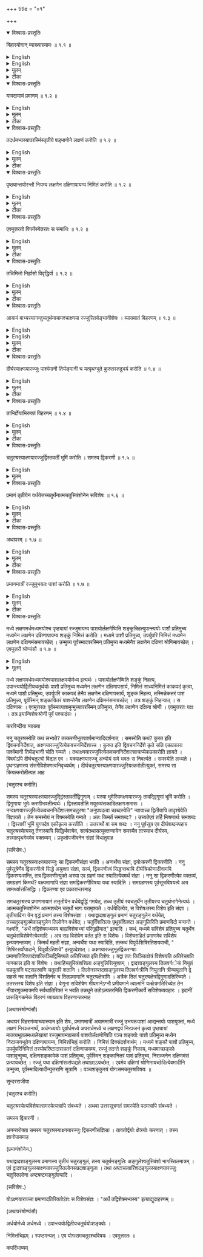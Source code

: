 +++
title = "०१"

+++


<details open><summary>विश्वास-प्रस्तुतिः</summary>

विहारयोगान् व्याख्यास्यामः ॥ १.१ ॥
</details>

<details><summary>English</summary>

We shall explain the methods of constructing (different) figures (on the ground for building sacrificial altars).
</details>

<details><summary>English</summary>

Apastamba summarized the knowledge of geometry and related problems in the first three chapters. The first chapter deals with various methods of construction of square, the theorem of square on the diagonal of a square and rectangle, and the calculation of the value of √2. 
</details>

<details><summary>मूलम्</summary>

विहारयोगान् व्याख्यास्यामः ॥ १.१ ॥
</details>

<details><summary>टीका</summary>

विह्रियन्तेऽस्मिन्नग्नय इति विहाराः प्राग्वंशादयो गार्हपत्यादयश्च ।

युज्यतेऽनेनेति योगः रज्जुविशेषः ।
विहाराणां योगो विहारयोगः ।
विहरणमेव वा विहारः ।

तेषां योगो विहारयोगः ।
तस्य कृत्स्नं प्रतिपादनमित्यर्थः ।
योगानिति बहुवचनं बहुभिः प्रकारैर्दर्शयितुम् ।
दर्शनं च प्राधान्य प्रतिपच्यर्थम् ।
यथा रथादयो नियताङ्गप्रमाणा एकसिमिन्नङ्गेऽपि मात्रया विहीयमाने सम्यकू न गच्छन्ति एवमग्न्यायत नादीन्यपि मात्रया विहीयमानानि साधनभावं न गच्छन्ति तस्माद्यत्नेन सम्पादनीयानि. सर्वत्र विज्ञायत इति श्रुतीनामुपन्यासात्सर्वथा आयामादय इक्तैरेव मर्गैःसम्यक्सम्पादनीयाः ।
आयतनानां भ्रेषे च प्रायश्वित्तेन भवितव्यम् ।

अमुमेवार्थं प्रदर्शयितुं शुल्बान्तरे "अथातः" शब्दौ प्रयुक्तौ"अथातो विहारयोगान्" इति ।

आदितस्तावद्दिशां ग्रहणं वक्तव्यमनेनायार्येण नोक्तम् ।
तच्छुल्बान्तरतो ग्राह्यम् ।
""कृत्तिकाः खल्विमाः प्राचीं दिशं न परिचहति ।
तासां दर्शनेन मापयेदित्येकम् ।
श्रोणादर्श नेन मापयेदित्येकम् ।
चित्नास्वात्योरन्तरालेनेत्यपरम् ।
"इति भगपता बोधायनेन प्राग्वंशमानमधिकृत्योक्तम् ।
कृत्तिकादयो यत्र निलीयन्ते सा प्राची दिगिति चित्रास्वात्योर्मध्ये उदकमपस्थाप्य प्रदिबिम्बं दृष्ट्व ग्राह्यम् ।
अथ वा यत्र देवयजनं, मृज्जलेन तं देशं समीकृत्य मध्ये शङ्कुं निहत्य शङ्कुप्रमाणया रव्ज्जा मण्डलं परिलिख्य शङ्कुच्छा याग्रं पूर्वाह्ने यत्र मण्डललेखां स्पृशति तत्र शङ्कुं निहत्य निर्गमवेलायां चापरह्णे ।
तौ पूर्वापरौ ।
सूक्ष्ममिच्छन् श्वोभूतेपूर्वाह्ते शङ्कुच्छायाग्ररेखायामेव लक्षणं कृत्वा शङ्कुलक्षणयोरन्तरालं प्रतीच्यां दिशि यःशङ्कुः तं प्रत्सपसारयेतुपक्रमदेशं प्रति ।



आपस्तम्बशुल्बसूत्रव्याख्या करविन्दीया


ओमित्येकाक्षाराख्येयं वन्दे वाङ्नसातिगम् ।
पश्यन्ति कवयो यद्धि तद्विष्णोः परमं पदम् ।
लक्ष्मीसहायमतसीकुसुमच्छवि शाश्वतम् ।
ज्योतिर्में हृदये भूयातासदा राजीवलोचनम् ॥

आपस्तम्बाय मुनये नमो वेदार्थभूमयो ।
यत्सूत्रसक्तास्तिष्ठन्ते यज्ञश्रुतिकुमारिकाः ।
तत्सूत्रशुल्बव्याख्येयमक्षरार्थावबोधिनी ।
करविन्दाधिपेनाद्य क्रियते भाष्यकृन्मते ॥


यज्ञव्याख्याप्रतिज्ञां कुर्वता भगवताऽपस्तम्बेन व्याख्येयतया हविर्यज्ञाः सोमयज्ञाः पाकयज्ञाश्च प्रतिज्ञाता व्याख्याताश्च ।
तत्र तावदैष्टिकसौमिकपाशुबन्धिकदार्वीहौमिकाः समविषम धनिर्मण्डलचतुरश्रत्रयश्रनानाश्रयो गार्हपत्यायतनप्रभृतिचित्येष्टकापर्यन्ता नियतपरिमणदेशविशेषास्तत्रतत्रोक्ताः, तेऽपि मातव्या इति तद्विमानं प्रति साधनभूतरव्ज्जादीनां साधनभूतस्यैतावती रज्जुरेतावतः क्षेत्रस्य करणीति स्वरूपमात्रेण ज्ञातुमशक्यत्वात्तत्प्रतिपादनमपश्यं कर्तव्यमिति यज्ञव्याख्यानानन्तरं विहारयोगव्याख्या क्रियते

विहारो विहरणम् ।
योगस्तत्साधनम् ।
विहाराणां योगाः

विहारयोगास्तान्व्याख्यास्यामः प्रतिपादयिष्यामः ।
विपूर्वो हरतिः

क्रीडाप्रज्वलनबन्धनसंचरणविमानाद्यनेकार्थकः ।
तत्क्रियाविशेषसम्बन्धादेव देशादिषु तत्रतत्रार्थे विहारव्यपदेशः ।
अत्र तुविमानवाची ।
युजिश्च द्विविधःसमाधिवाची

संबन्धवाची च ।
अत्र तु समाधिवाची ।
वेद्यादेःसम्यगवस्थानं समाधिः, "स समाविः" इत्यत्र वक्ष्यते ।
युज्यन्ते एभिरिति योगाः, विहरणोपायभूता रव्ज्जादयः ।

"पृष्ठ्यान्तयोः" इत्यादिना विमातव्यस्य वेद्यादिक्षेत्रस्य श्रोण्यंसानां विविधसंपादनावच्छेदो विहरणम् ।
तत्साधनभूता रव्ज्जादयो विहारयोगाः, तान्वचाख्यास्यामः ।
व्यारूयानं नाम सति सन्देहे बलवता हेतुनोपपाद्य विवरणं, यथा

"सम चतुरश्रा अनुपपदत्वाच्छब्दस्य मानार्थेषु यथाकामिशब्दार्थस्य विशयित्वात्, इत्येवमादिकम् ।
ननु कुतो विहारस्य भाववा चित्वं, कुतो वा तस्य विमानपर्यायत्वं, कुतो विहरणस्य वेद्यादिसंबन्धः, कुतो वा तत्र रव्ज्जादीनां करणत्वं, कुतो वा

युजेःसमाधिवचनता, कथं वा रव्ज्जादिषु योगवायवहारः? उच्यते"उक्तं विहरणं "व्याख्यातं विहरणम्" इति भावप्रत्ययनिर्देशात्भाववचनो विहारशब्दः

"तदेकरव्ज्जा विहरणं" "रव्ज्जा वा विमाय" इति रव्ज्जकार्ये विमानविहरणयोरत्र

दर्शनादुभयोः पर्याय त्वाम् ।
"एतावन्ति ज्ञेयानि वेदिविहरणानि भवन्ति" इत्यनेन विहरणस्य वेद्यादिसम्बन्धः ।
"आगन्तुचतुर्थमायामश्वाक्ष्णयारज्जुः प्रमाणमात्री रज्जुं" इति तत्र तत्र करणीषु रज्जु व्यपदेशित्ववशात्पार्श्वमानी तिर्यङ्भानीदि करण्यष्टादशकरणीति तत्रतत्र रुत्रीलिङ्गनिर्देशात्रज्ज्वेति तृतीयाश्रुतेश्च

रज्जूनां विहरणे साधनत्वं अत एव हेतोरेतत्कर्म शुल्बमित्याचक्षते ।
आचार्या एतं ग्रन्थराशिं "स समाधिः" "अथापरो योगः" इति वक्ष्यन्ति ।
तेन ज्ञायते युजेःसमाधिवचनता ।
युजेरर्थस्य समाधेर्विहरणसाध्यत्वात् ।
विहरणसाधनान्यपि योगसाधनानि भवन्तीति रव्ज्जादयो योगा इत्युच्यन्ते ।
वि हारयोगपरतां ज्ञापयितुं विहरणसाधनेषु योगव्यवहारः ।
योगग्रहणं किमर्थं ? साधनत्वप्रतीत्यर्थमित्युक्तम् ।

एवं तर्हि न वक्तव्यं दर्शपूर्णमासौ व्याख्यास्याम इत्यादिषु प्रतिज्ञानन्तरं साधनान्येव व्याख्येयतयावगम्यन्ते ।
एवं तर्हि योगग्रहणं मानसाधनेषु प्राधान्यख्यापनार्थम् ।
किं तत्प्राधान्यम् ? यद्यपि पदवेण्वादीनि मानसाधनानि सन्ति, तधापि तैर्विमाने बहु प्रयत्नसाध्या सम्यग्वेद्यादिक्षेत्रसमाधिसिद्धिः, पज्जुसीरादिभिर्विमाने तस्याः सिद्धिरीषत्करीत्येतदत्र प्राधान्यम् ।
ननु रव्ज्जादीनां विहरणसाधनत्वं लोकतोऽपि सेत्स्यति, किमर्थमिदमुच्यते विहारयोगान्व्याख्यास्याम इति? उच्यतेसत्यं सेत्स्यति ।
तथापि

कालवद्देशस्याप्यङ्गत्वादुक्तप्रमाणस्य देशस्य तिलमात्रप्र माणादपि न्यूनाधिकभावे

सत्यङ्गवैगुण्यं स्यादिति मन्यमान आचार्यो रव्ज्जादीनामसन्दिग्धमीषत्करमुपायभावं स्वयमेव प्रतिपादयितुमिदं ब्रूते ।
अतो न्यूनाधिकभावे परिहरणीये सति प्रमादादसामथर्याद्वा यदि भ्रेष उपजायते तत्रावश्यं प्रायाश्वित्तं कर्तव्यमित्येतदर्थमिदमुच्यते "विहारयोगान्व्याख्यास्यामः" इति ।

अथवा विह्रियन्त इति विहाराः ।
योगाश्च तत्संपादनोपायभूतास्त एव रज्ज्वादयः ।
अत्र केचिन्नियतदिक्संयोगादीनां वेद्यादीनामज्ञातदिग्विशेषैः पुरुषैर्विहरणं कर्तुमशक्यमिति दिग्विशेषज्ञापनार्थमादावेव दिशं लक्षणीकुर्वन्ति ।

यथाऽह भगवान् कात्यायनः "समे शङ्कुं निखाय शङ्कुसंमितया रव्ज्जा मण्डलं परिलिख्य यत्र लेखयोःशङ्कग्रवच्छाया निपतति सा प्राची ।
तत्र शङ्कुं निखाय तदनन्तरं रव्ज्जाभ्यस्य पाशौ कृत्वा शक्ङ्वोः पाशौ प्रतिमुच्य लक्षणेन दक्षिणापायम्य मध्यमशङ्कुरेवमुत्तरतःसोदीची"इति ।

अस्यार्थःथ यत्र शुचौ देशे देवयजनं कीरष्यन् भवति तं देशं जलेन समीकृत्य मध्ये शङ्कुं निहत्य शङ्कुसंमितामेकतः पाशां रज्जुं कृत्वा शक्ङौ प्रतिमुच्य तया मण्डलं परिलिरूय मण्डलरेखायां पूर्वाह्ने यत्र शक्ङ्वग्रच्छाया निपतति तत्र बिन्दुं कुर्यात्तौ पूर्वपरौ बिन्दू सा च प्रची दिक् ।

बिन्द्वोर्द्वयोःशङ्कुं निखाय तदन्तरद्विगुणां रज्जुमुभयतःपाशां कृत्वा मध्ये लक्षणं कृत्वा शक्ङ्वोः पाशौ प्रतिमुच्य लक्षणेन दक्षिणापायम्य लक्षणे शङ्कुं कुर्यादेवमुत्तरतोऽपि लक्षणेनापायम्य शङ्कुं कुर्यात् ।
तौ शङ्कू दक्षिणोत्तरौ सा उदीची दिगिति ।
तथा ज्योतिर्ज्ञाने ।



इष्टमण्डलमध्यस्थशङ्कुच्छायाग्रव्टत्तयोः ।

योगाभ्यां कृतमत्स्येन ज्ञेये याम्योत्तरे दिशौ" इति ।
एवमन्यैरपि बहुप्रकारं दिशां ग्रहणं तत्र तत्रोक्तमिति

प्रसिद्धत्वादेवाचार्येणेह नोक्तम् ।
प्रमीयतेऽनेनेति व्युत्पच्या पार्श्वमान्यादीनां प्रमाणत्वे सिद्धे प्रमाणामिति परिभाष्यते ॥


आपस्तम्बशुल्बसूत्रव्याख्या

सुन्दरराजीया



आपस्तम्बेन योऽयं व्यरचि भगवता शुल्बसंज्ञो गभीरः प्रश्नोऽर्थं तस्य भाष्यप्रभृतिषु कथितं वीक्ष्य कृत्स्नम् ।

संक्षिप्योब्दोधनार्थं कुशिककुलनिधेर्माधवार्यस्य यष्टुः पुत्रः शुल्बप्रदीपं विवरणमधुना सुन्दरो निर्मिमीते ॥


विहारो विहरणं, चतुरश्रादिरूपेण भ्मेः करणम् ।
तस्य योगाः उपायाः ।



कपर्दिभाष्यम्
</details>


<details open><summary>विश्वास-प्रस्तुतिः</summary>

यावदायामं प्रमाणम् ॥ १.२  ॥
</details>

<details><summary>English</summary>

A cord of length equal to a given measure  
</details>



<details><summary>मूलम्</summary>

यावदायामं प्रमाणम् ॥ १.२  ॥
</details>

<details><summary>टीका</summary>

यावदायाममित्यव्ययीभावः ।
यावदवधारण इति ।
किमत्रावधार्यते? आयामः ।

आयाम एव प्रमाणमिति न, तिर्यङ्भान्यक्ष्णया रज्जू ।
ताभ्यामपि पिहरणस्य शक्यत्वात् ।

प्रमाणसंज्ञायाः प्रयोजनं "प्रमाणं तृतीयेन वर्धयेदित्यायाम संप्रज्ञानार्थम् ।



करविन्दीया व्याख्य

यावमाणम.

यावच्छब्दः परिमाणवाची, आयामशब्दो विस्तारप्रतियोगिवचनः ।

"यावदवधारणे इति समासः ।
यावानायामस्तावत्प्रमाणं भवति, किमत्रावधार्यते?

आयामपरिमाणमेव प्रमाणमिति ।
तदत्राऽयामस्य द्विगुणत्वात्तदाश्रयभूतरज्ज्वादिप्रमाणमिति ।
अस्य प्रमाणं तिर्यगादिषु प्रयोजनम्,

कपर्दिभाष्यम्
</details>


<details open><summary>विश्वास-प्रस्तुतिः</summary>

तदर्धमभ्यस्यापरस्मिंस्तृतीये षड्भागोने लक्षणं करोति ॥ १.२  ॥
</details>

<details><summary>English</summary>

is increased by its half so that the whole length is divided into three parts of half the measure each. In the third part on the western side, a mark is given at a point shorter by one-sixth (of the third part). 
</details>

<details><summary>मूलम्</summary>

तदर्धमभ्यस्यापरस्मिंस्तृतीये षड्भागोने लक्षणं करोति ॥ १.२  ॥
</details>

<details><summary>टीका</summary>

तदिति प्रमाणं रामृश्यते ।
तदर्धं अभ्यस्य प्रक्षिप्य प्रमाणस्योपरि

अपरस्मिंस्तृतीये षड्भागोने लक्षणं करोति ।
अभ्याससहितं प्रमाणं उभयतः पाशौ कृत्वापरस्मिन् भागे तृतीये लक्षणं तिरञ्जनं करोति ।
आयामस्य षड्भागोने लक्षणं कुर्यात् ॥
</details>

<details open><summary>विश्वास-प्रस्तुतिः</summary>

पृष्ठ्यान्तयोरन्तौ नियम्य लक्षणेन दक्षिणापायम्य निमितं करोति ॥ १.२  ॥
</details>

<details><summary>English</summary>

With the two ties fastened to the two ends of the east-west line (pṛṣṭhyā) the cord is stretched towards the south by the mark and a pole is fixed on it. 
</details>


<details><summary>मूलम्</summary>

पृष्ठ्यान्तयोरन्तौ नियम्य लक्षणेन दक्षिणापायम्य निमितं करोति ॥ १.२  ॥
</details>

<details><summary>टीका</summary>

पृष्ठे भवा पृष्ठ्या ।
तस्या अन्तयोःशङ्कू निहत्य तयोः पाशौ प्रतिमुच्य लक्षणेन दक्षिणापायम्य निमित्तं करोति, लक्षणेन प्रसार्य यथा षड्भागोना तिर्यङ्भानी शिष्टाक्ष्णया रज्जुः एवमपसारयति ।
निमित्तं निहन्यात् ॥


करविन्दीया व्याख्या

तदर्ध करोति.

इदानीं तावदैष्टिकसौमिकपाशुबन्धिकानां प्रायेण दीर्घचतुरश्रत्वात्तदनुरूपंविहरणमुच्यते

प्रमाणमित्येव तच्छब्देनायामभूतं प्रमाणं परामृश्यते ।
तस्यार्धं तदर्धं, अभ्यसनमुपरिक्षेपः, अपरस्मिन पश्चाद्धावि न्यागन्तौ, तृतीये प्रमाणार्धाभ्यां सह तृतीये, षड्भागोनेषष्ठो भागःषड्भागः तेन भागेन हीने तस्मिन्नेव तृतीये, लक्षणं लक्ष्यते येन तल्लक्षणं विमातव्यक्षेत्रस्य कोटिपरिज्ञानोपायभूतं चिह्नं करोति

कुर्यात्, पृष्ठ्यान्तयोःविमातव्यक्षेत्रस्य मध्यं पृष्ठं, कुत एतदवगम्यते?

तदवयवेषु श्रोण्यंसपार्श्वव्यपदेशाद्यथा श्रोण्यंसदेशपार्श्वानां मध्यं पृष्ठं एपमिदमपीति! तत्र भवा रेखा पृष्ठ्या ।
तदन्तयोःशङ्कुं निखाय रज्ज्वन्तौ पाशौ कृत्वा तयोर्नियम्य प्रतिमुच्य लक्षणेन चिह्नेन दक्षिणापायम्यदक्षिणतोऽपकृष्य रज्जुं तत्र निमित्तं क्षेत्रकोटिज्ञानहेतुं शङ्कुं कुर्यात् ।



कपर्दिभाष्यम्
</details>

<details open><summary>विश्वास-प्रस्तुतिः</summary>

एवमुत्तरतो विपर्यस्येतरतः स समाधिः  ॥ १.२  ॥
</details>

<details><summary>English</summary>

The same is done towards the north. The same is repeated on the other side (eastern) after interchanging the ties. Thus are determined (the four corners of the right rectilinear figure). 
</details>

<details><summary>मूलम्</summary>

एवमुत्तरतो विपर्यस्येतरतः स समाधिः  ॥ १.२  ॥
</details>

<details><summary>टीका</summary>

एवमुदगपसार्य पूर्ववत्कुर्यात् ।
विपर्यस्येतरतः पूर्वेस्माच्छङ्काः पाशमुन्मुच्यापरस्मिन् शक्ङौ प्रतिमुञ्चेत् ।
अपरस्माच्छङ्काः पाशमुन्मुच्य पूर्वस्मिन्प्रतिमुञ्चेत् ।
स विपर्यासः ।
तं कृत्वेतरतः अंसौ तेनैव प्रथमकृतेन षड्भागोनेन लक्षणेन दक्षिणमंसं उदगपसार्योत्तरमंसमिति स समाधिः ।
उक्तेन मार्गविशेषेणापादिताः पार्श्वमान्यादय इति समाधिः ।



करविन्दीया व्याख्या

एवमुत्तरतोऽपि विकृष्य रज्जुं निमित्तं कुर्यात्, विपर्यासो रज्ज्वन्तयोः पूर्वं पाशं पश्चिमे शक्ङौ पश्चिमं च पूर्वस्मिन् कृत्वा इतरतः कृतनिमित्तात्प्रदेशादन्यत्र तत्र च दक्षिणत उत्तरतश्च विकृष्य निमित्ते कुर्यात् ।
एतदुक्तं भवतिअयामार्थं प्रमाणे प्रक्षिप्य प्रक्षिप्तं षोढा विभज्य तस्मिनन्तादारभ्य पञ्चसु भोगेष्वतीतेषु लक्षणस्यान्तौ पाशौ कृत्वा पृष्ठ्यान्तयोःशङ्कुं निकाय तयोः प्रतिमुच्य लक्षणेन दक्षिणापायम्य शङ्कुं कुर्यात्, उत्तरतोऽप्येवमेव विकृष्य शङ्कुं कुर्यात्, रज्ज्वन्तौ विपर्यस्येतरस्मिन्नपि प्रदेशे शङ्कुद्वयं कुर्यदिति, ननु अपरग्रहणं पूर्वतृतीये लक्षणव्यावृच्यर्थं किं न स्यात्, तत्रापि तस्याविरोधादेव न स्यात् ।
तर्हि मधयमतृतीयं व्याकर्त्य पूर्वापरयोः प्रदर्शनार्थं भविष्यतीति चेन्नैतत्यद्येवमिष्टमभविष्यत्तर्हि स्पष्टतरंमध्यमे तृतीय इत्येवावक्ष्यत्, न चासौ तत्तथोक्तवान् ।
अथ मन्यसे? तदर्थमभयस्यापरस्मिन्नित्युक्तेऽभ्यासादन्यत्, प्रमाणमपरं प्रतीयते, सामर्थ्यात्तत्र तृतीये लक्षणं भवत्विति, नैतदपि युक्तंयदयमागन्त्वायामाभ्यासः इति

आगन्त्ववयवस्याक्ष्णयारज्जुशेषतां वक्ष्यति ।
पहावेदिमाने च षटात्रिंशिकायामष्टादशोप शमस्येत्यादौ पञ्चदशिकेनैवापायम्य श्रोण्यंसानां विहरणं वक्ष्याति, तेनात्राभ्यासागन्तुरेवापरः, तत्र षड्भागोने निरञ्जनमिति विज्ञायते ।

ननु यद्यागन्तुपरोऽपरशब्दः तर्हि षड्भागोने लक्षणमित्येतावदेवालं, किमर्थः

तृतीयशब्दः, नैवास्य प्रयोजनं पश्यामः, उच्यतेअस्त्येवास्य प्रयोजनं, कुं तत्, अत्रोच्यमा नविहरणस्य सर्वाभ्यासविषयत्वख्यापनार्थं, तत्कथं, अत्र तावदाचार्येण सर्वज्ञेन सर्वानुग्रहकारिणा प्रयुक्तस्याक्षरावयवस्यापि नानर्थकता युक्ता, किं पुनः पदस्य ।
अतो मुख्यया वृच्या यथा शब्दोर्ऽथवान् भवति तथा व्याख्येयः ।

अत एवायं शब्द एवं व्याख्यायतेआगन्तुसमानाधिकरणीभूततृतीयशब्दस्यावयवभूतत्रिशब्दवाच्येन त्रित्वेन साभ्यासस्य प्रमाणस्यागन्तुपरिमिता यावन्तो भागाःसंभवन्ति तावतां भागानां सख्ङ्या लक्ष्यते, तथाषड्बागशब्दावयवभूतषटछब्दवाच्येन च षट्त्वेन तदनुरूपत्वाय त्रित्वलक्षितसख्ङ्याद्विगुणीभूताभागसंख्ङ्या लक्ष्यते ।
एतेनायमर्थःसंपद्यते
सर्वेष्वभ्यासेषु साभ्यासस्य प्रमाणस्यागन्तुपरिमिता यावन्तो भागाःसम्पद्यन्ते तावद्द्विगुणभागमागन्तुं कृत्वा तस्मिन् भागेनैकेन हीने लक्षणकरणमिति ।

तद्यथाअर्धाभ्यासे तावदर्धमेको भागः, प्रमाणन्तु तत्तुल्यौ भागौ, अदःसाभ्यासस्य प्रमाणस्यागन्तुतुल्यास्त्रयो भागाः, आगन्तौ तद्द्विगुणच्छेदे तस्य षड्भागाः, तत्र भागेनैकेन हीने लक्षणम्, तथा आयामाभ्यासे आयाम एको भागः, च तत्सदृश एको भागः ।
तेन साभ्यासस्य प्रमाणास्य द्वौ भागौ तद्द्विगुणच्छेदे अभ्यासे चत्वारो भागाः ।
तत्र चतुर्भागोने लक्षणम् ।
तथातृतीयाभ्यासे अभ्यास एको भागः, प्रमाणं तत्तुल्यास्त्रयो भागाः, द्विगुणच्छेदेऽभ्यासेऽष्टौ बागाः, तत्राष्टभागोने लक्षणम्, एवमेव तुरीयाद्यभ्यासेऽष्टौ प्रमाणस्याभ्यासवशेनैव भागकल्पनम्, आगन्तौ तद्द्विगुणसख्ङ्यया भागक ल्पनम्, भागोने लक्षणं च द्रष्टव्यम् ।
ननु यत्राभ्यासेऽभ्यासतुल्यता प्रमाणस्य न सम्भवति कथं तत्र प्रमाणे चागन्तौ च बागकल्पनं लक्षणं च, यथाधिकाभ्यासे छेदनं न्यूनाभ्यसे च ?

उच्यतेतत्राप्ययमेव प्रकारः, किन्तु साभ्यासं प्रमाणमंशेन च सदृशच्छेदं कृत्वा आगन्तुमपि छेदसख्ङ्याद्विगुणसख्ङ्यया छेदं कृत्वा तत्र यावद्भिरंशैर्हीनैरेको भागो हीनो भवति तावद्भिरंशैर्न्यूनेऽभ्यासे निहञ्जनं कुर्यात्, अधिकाभ्यासे तावद्द्विगुणाभ्यासेऽभ्यास एको भागः, प्रमाणं भागार्थं, तत्रार्धेन च सदृशच्छेदे साभ्यासे प्रमाणे त्रयोर्ऽधच्छेदाः, तत्सख्ङ्याद्विगुणच्छेदे तत्र षडर्धच्छेदाः, तेषु द्वाभ्यामूनाभ्यामेको भागो हीयत इति तढूने लक्षणं स्यात् ।

त्रिगुणाभ्यासेऽभ्यास एको भागः, प्रमाणं तु तृतीयांशकः, तत्सदृशा अभ्यासे त्रयस्तृतीयां शकाः, तेन साभ्यासस्य प्रमाणस्य चत्वारस्तृतीयांशाः, तद्द्विगुणच्छेदे आगन्तावष्टौ तृतीयाशाः, तत्र त्रिभिरंशैरूने लक्षणम् ।
एवं चतुर्गुणाभ्यासेषु भागानुन्नीय तदनुंरूपमा गन्तौ लक्षणं कुर्यात् ।
तथा त्रिपादाभ्यासेऽभ्यास एको भागः, प्रमाणं तत्सदृश एको भागस्तृतीयांशश्व, अंशेन च सदृशच्छेदे साभ्यासप्रमाणे सप्त तृतीयांशाः, तैस्त्रिभिरूने तत्र लक्षणम् ।
एवमेवान्येष्वपि सांशच्छेदेषु भागकल्पनं लक्षणं च द्रष्टव्यम् ।
एतदपि न विस्मर्तव्यं सर्वेष्वभ्यासेष्वागन्तुभागैक्यं तद्वशेनन प्रमाणे भागौक्यं भागानेकत्वं केवलां शत्वं चेति, एवमस्य विहरणस्य सर्वाभ्यासविषयत्वमवगन्तव्यम् ।
यद्येवमुपपद्यते, कुतो ज्ञायते न्यायोऽङ्गईकृत इति, उच्यतेआगन्तुचतुर्थमायामश्वाक्ष्णयारज्जुरिति आयामाभ्यासोऽभ्यासचतुर्थस्याक्ष्णयारज्जुविशेषत्वप्रतिपादनादर्धाभ्यासायामाभ्यां सिद्धस्य पञ्चदशिकाष्टिकयोःसप्तदशिकाक्ष्णयारज्जुरित्यादेर्विषमाभ्यासोपन्यासाच्च ज्ञायते न्यायोऽयमङ्गीकृत इत्यलमतिर्थं, तिर्यङ्भान्यक्ष्णयारज्जुविवेकार्थं च, दक्षिणोत्तरग्रहणं किमर्थं, प्रदर्शनार्थं तिरश्व्याः, इतरथा सदःप्रभृतिषु विरोधात् ।

अस्य विहरमस्यान्तेऽन्यस्य प्रतिपादनायाहस समाधिः ।

द्विपदमिदम् ।
तच्छब्देन विहरणमुच्यते, समाध्याभिप्रायः पुंल्लिङ्गनिर्देशः, संशब्दः सम्यगर्थे समशब्दार्थे वा, आङ्समन्ततोभावे, दधातिः करोत्यर्थे समशब्दार्थे वा, आङ्समन्ततोभावे, दधातिः करोत्यर्थे, सम्यगन्यूनानतिरिक्तं क्षेत्रं समन्तादापादयतीति समाधिः, यद्वासमानानामाधिः समाधिः ।
पार्श्वमान्यौ तिर्यङ्भान्यौ अक्ष्णयारज्जुश्च परस्परमन्योन्यसमाःसंपादयतीति, चतुर्दिक्षु समं क्षेत्रमापादयतीति समाधिः, अयमर्थः
विमीयमानक्षेत्रस्यान्युनानतिरेकित्वेनावस्थानं समाधानम्, तच्च सम्यगुपायस्य विहरणस्य फलम्, तद्धेतुत्वाद्विहरणस्य, हेतुफलयोरभेदोपचारेण तदेव विहरणं समाधिरित्युच्यते, योग इति चेति, किमर्थमिदमुच्यते? श्रोतॄणां प्रतिपत्तिप्ररोचनार्थं, यदेददृक्तं विहरणं स समाधिः, समीचः श्रोण्यंसान् संपादयति तस्मादिदं निःसंदिग्दमनेन विहर्तव्यमिति ॥


कपर्दिभाष्यम्
</details>

<details open><summary>विश्वास-प्रस्तुतिः</summary>

तन्निमित्तो निर्ह्रासो विवृद्धिर्वा  ॥ १.२  ॥
</details>

<details><summary>English</summary>

Thereby the sides are shortened or lengthened.
</details>

<details><summary>मूलम्</summary>

तन्निमित्तो निर्ह्रासो विवृद्धिर्वा  ॥ १.२  ॥
</details>

<details><summary>टीका</summary>

निमित्तं करणं प्रकृतिः इति पर्यायाः ।
तदेव निरञ्जनार्थं यस्य स तन्निमित्तः ।
निर्ह्रासः तिर्यङ्भान्याः ।
वृद्विर्वा तिर्यङ्भान्या एव ।
किमुक्तं भवति? उक्तेन मार्गेण प्रागायताः तिर्यगायताःसमाश्चतुरश्राः कृता इत्यर्थः ।



करविन्दीया व्याख्या

(तन्निमित्वा)

तदिति समाधिर्हेतुर्विहरणमुच्यतेनिमित्तं कारणं हेतुरिति पर्यायाः, निर्ह्रासोऽपचयः, विवृद्धिरुपचयः, तौ तन्निमित्तौ स्यातां, लाघवार्थमिदमुच्यते, महति चतुरश्रे विहृते तदेकदेशभूतं चतुरश्रं संपादीयतुमिच्छन्महतश्चतुरश्रस्य श्रोण्यंसादिसंस्थित शङ्क्वनिरूपमबिमत प्रदेशेषु शङ्कून्निहत्य शङ्कुषु रज्जुं प्रबद्धच यावदभिमतं प्रसार्य ताभिरल्पं चतुरश्रं सम्पादयेत्, विवृद्धौ चतुरश्रपार्श्वमान्यादिभिर्यावदभिमता दीर्घरज्जूः प्रबद्ध्य तास्तत्कूटसंस्थितशङ्क्वनुरूपाः प्रसार्याभिमतप्रदेशेषु शङ्कुं निहत्य तदन्तरं
गृह्णीयात्, पृष्ठ्यायां करणीषु चाभिमतप्रदेशेषु शङ्कुं निहत्य तदनुरूपाणि निमित्तान्तराणि कृत्वा रज्जुः प्रसार्य क्षेत्रस्यापचयमुपचयं वा कुर्यादित्यर्थः ।
निर्ह्रासोदाहरणं महावेद्युत्तरवेदिधिष्ण्यादयः ।
विवृद्भुयदाहरणं महावेद्यादयः ।



सुन्दरराजीया

(तन्निमित्वा.)

अभीष्टक्षेत्रायामसंमिता रज्जुः प्रमाणम् ।
सा सर्वमानेषूभयतःपाशा प्राची ।
सा पूर्वापरयोःशङ्क्वोर्नियता भवति ।
सैव पृष्ठभवत्वात्पृष्ठ्येत्यपि व्यपदिश्यते ।
तद्यावदायामं तावदायामे शुल्बान्तरे तस्यार्धमभ्यस्योपरि प्रक्षिण्य अन्तयोः पाशौ कुर्यात् ।
तत्र त्रीणि प्रमाणार्धनि भवन्ति ।
तेषामपरभागभावितृतीयमर्ध्धं षोढा म्भुज्य पाशादारभ्य पञ्चसु भागेष्विति तेषु लक्षणं कुर्यात् ।
अस्य शुल्बस्यान्तौ पृष्ठ्यान्तयोर्नियम्य कृतेन लक्षणेन दक्षिणा प्रसार्य निमित्तं करोति शङ्कुं निहन्ति ।
एवमुत्तरतः पाशौ विपर्यस्य पूर्वान्तेऽप्येवं शङ्कुम् ।
स समाधिः स एको विहारयोगः ।
अस्योदाहरणम्

"षट्त्रिंशिकायामष्टादशे" त्यादि ।
एवं कृते यदि तिर्यङ्भान्या निर्ह्रासो विवृद्धिर्वेष्यते सोऽपि तन्निमित्तः ।
ये दक्षिणोत्तरा निमित्तभूताःशङ्कवः तानेव चिह्नीकृत्य कर्तव्याः ।

निर्ह्रासस्योदाहरणम्"पञ्चदशिकेनैकापायम्यार्धेन ततः" इत्यादि ।
प्रची तु सर्वत्र लोकल एव ग्राह्या ।
तत्र बोधायनः "कृत्तिकाः खल्विमाः प्राचीं न जहति कदाचन ।
तासां सन्दर्शनेन मापयेदित्येकम् ।
श्रोणासन्दर्शनेनमापयेदित्येकम् ।
चित्रास्वात्योरन्तरालेन मापयेदित्यपरं" इति ।
एतनि लक्षणानि देशविसेषेतु व्यवतिष्ठन्ते, सर्वदेशसाधारणं लक्षणमाह कात्यायनः "समे क्षेत्रे शङ्कुं निखाय शङ्कुसंमितया रज्ज्वा मण्डलं परिलिख्य यत्र लेखयोःशङ्क्वग्रच्छाया निपतति सा प्राची" इति ।
लेखयोरिति ।
मण्डलरेखयाः पूर्वापर भागयोरित्यर्थः ॥



कपर्दिभाष्यम्
</details>

<details open><summary>विश्वास-प्रस्तुतिः</summary>

आयामं वाभ्यस्यागन्तुचतुर्थमायामश्चाक्ष्णया रज्जुस्तिर्यङ्भानीशेषः । व्याख्यातं विहरणम्  ॥ १.३  ॥
</details>

<details><summary>English</summary>

Alternatively, a cord of a given measure is increased by its length; the original length plus its fourth part will constitute the diagonal and the remaining (three-fourth part of the length) the breadth (of the rectangle). Thereby, the construction of a (right rectilinear) figure is explained.
</details>


<details><summary>English</summary>

1.2-1.3. Construction of a square. Two methods of construction of a square are discussed here. These rules are essentially the same as those of Baudhāyana (Bśl. 1.8 and 1.5). 
</details>


<details><summary>मूलम्</summary>

आयामं वाभ्यस्यागन्तुचतुर्थमायामश्चाक्ष्णया रज्जुस्तिर्यङ्भानीशेषः । व्याख्यातं विहरणम्  ॥ १.३  ॥
</details>

<details><summary>टीका</summary>

प्रमाणं वाभ्यस्य आयाममात्रीं रज्जुमायामे प्रक्षिप्य आगन्तोश्चतुर्थमभ्यस्तचतुर्थं भागं आयामे संयोज्य लक्षणं कृत्वा सपाद आयामोऽक्ष्णया रज्जुः ।
शेषःपादोनायामः ।
सा तिर्यङ्भानी ।
व्याख्यातं विहराणम् ।
विस्तरणविधिरुक्तः इयांस्तु विशेषः अंसौ पूर्वं मापयितव्यौ ।
विपर्यस्य श्रोणी सममन्यत् ।
वाचोयुक्तिभेदेन विदानस्यैतत्प्रयोजनमायामतृतीयमभ्यस्य पूर्वस्मिंश्चतुर्थेऽष्टभागोने लक्षणमित्येवमादीनामुपसङ्गहार्थम् ।
तत्र श्लोकः

अगन्त्वर्धेन चिह्नं यद्भागानत्र करोति च ।

ध्रुवं स यावदागन्तु कृत्वैकोने निरञ्चन्म् ॥


विकल्पविधिनोक्ते सिद्धे "व्याख्यात विहरणम्" इति किमर्थमुक्तम्? शुल्बान्तरोक्तानां सप्तममम्डलादीनां गौरवप्रतिपादनार्धमुक्तमेव विहरणं लघीय इति प्रतिपादयितुम् ।

करविन्दीया व्याख्या

अस्यैव विहरमस्यापातदर्शनायाब्यासान्तरमाह(आयामं  शेषः)

आयामप्रमाणं कृत्स्नमभायस्य किमतः कर्तव्यं, पूर्वोक्त प्रकारेण लक्षणादि कुर्यादित्यभिप्रायः ।
अयमर्थःायाममभ्यस्यापरस्मिन् द्वितीये चतुर्थभागोने लक्षणं कुर्यादिति ।
एवं कृते सत्यागन्तुचतुर्थमागन्तौ चतुर्थं प्रतीकमायामश्वाक्ष्णयारज्जुःस्यात् ।
अक्ष्णयेति निपातो विभक्तिप्रतिरूपकः कोणवाची. कोणगता रज्जुरक्ष्णयारज्जुः, कर्मरज्जुरित्यर्थः ।
शेषः अक्ष्णयारज्जुभूतप्रतीकादन्यानि त्रीणि प्रीकानि ।
तिर्यक्मीयते अनयेति तिर्यङ्भानी, तिर्यगवश्तिता रज्जुः ।
रज्ज्वभिप्रायः स्त्रीलिङ्गनिर्देशः ।
वा शब्दोऽभ्यासान्तरसमुच्चयार्थः ।
आयामं वा द्बिगुणं वा त्रिगुणां वा तृतीयं वा तुरीयं वेत्येवमाद्यभ्यासविशेषार्थं वाघणम् ।
अयम्र्थःयावतीरज्जुः प्रमाणं तस्मात्न्यूना तदधिका वातत्समा वाभ्यस्यते तत्र तत्र पूर्वोक्तप्रकारेण तावतस्तवतो वर्गान् कृत्वा भागेनैकेन हीने लक्षणं कृत्वा पृष्ठ्यान्तयोरन्तौनियम्येत्यादिना प्रकारेण विहरेदिति ।
एषामुदाहरणान्युत्तरसूत्रे दर्शयिष्यन्ते ।
ननुच लक्षणनिमित्तरर्थं रज्जवामपायातायां लक्षणपूर्वभविनः प्रमाणादनन्तरस्य एकस्य भागस्याक्ष्णयारज्जुता, भागान्तराणां तिर्यङ्भाक्ष्मयारज्जुस्तिर्यङ्भानी शेष इति ।

उच्यतेप्रथमभूतेर्ऽधाभ्यासे षड्भागोने लक्षममित्येतावन्मात्रमित्यभि मतम्, तावतार्ध ऊनभागः किमर्थः, किमभ्यासो मूलतो हीयते उतान्ततः, अन्ये च भागाः किमर्थं, ते च कुत इति न ज्ञायते, तत्र नियमहेतोरभावात् ।
अप्रवृत्तिरनियमो व स्यादिहागन्तुचतुर्थमायामश्वाक्ष्णयारज्जुः तिर्यङ्भानी शेष इति अतःस एको भागोऽभ्यासमूलतः, इतरे भागस्याक्ष्णयारज्जुत्वे भागान्तराणां तिर्यङ्भानित्वे च पृथग्भूताभ्यास एव वक्तव्ये कस्मात्तद्विपरीतं कृतं, उच्यतेअर्धाभ्यासार्धायामाभ्यासयोन्यायमभ्यासविषये सूत्रावयवैर्द्रढयितुं विपरीतं कृतम् ।
किं चात्राभ्यासस्य षोढा विभागे चतुर्धा विभागे च एकस्य भागस्याक्ष्णयारज्जुता भागान्तराणां सर्वेषां तिर्यङ्भानि ता च प्रतिपद्यते ।
व्याख्यातं विहरणमित्यत्र व्याख्यातमेव विहरणं नान्यद्विहरणमित्ययमर्थः, आगन्तौ न्यूगानामनेकविषयत्वेऽपि पर्वोक्तमेव, विहरणं नान्यद्विहरणमिति ।

तत्र श्लोकाः

भागाःसाभ्यासमानस्य यावन्तोऽभ्याससंमिताः ।
द्विस्तावन्तःस्युरागनतौ तदेकोनेऽत्र लक्षणम् ॥ .१ ॥

ते चेत्सभ्यासमानस्य सांशाःस्युःसांशसंख्यया ।
छिन्द्य्याद्द्विगुणयाऽगन्तुं भागोनेऽत्रैव लक्षमम् ॥ .२ ॥

ऊनेऽधिके वा त्वागन्तौ कथं साभ्यासमानके ।
भागानां परिक्लिप्तिःस्यात्कथं वा स्यान्निरञ्जनम् ॥ .३ ॥

समता न्यूनताधिक्योऽप्या गन्तौ स्यात्सदैकता ।
तद्वशेन प्रमाणे स्युर्भागैक्याने कलाशता ॥ .४ ॥

आगन्तावधिके मानं केवलंशो भवेत्सदा ।
न्युने भागैक्यनानात्वे स्यातां सांशे च केवले ॥ .५ ॥

त्रिपादोने तु सांशत्वमर्धोने स्यान्निरञ्जनम् ।
समे भागैक्यमेव स्यादित्येवं भागकल्पना ॥ .६ ॥

सांशेंऽशसदृशच्छेदं कृत्वा साभ्यासमानकम् ।
तच्छेदसङ्ख्याद्विगुणच्छेदमागन्तुमप्यथ ॥ .७ ॥

यावाद्भिरंशैरूनेऽत्र भागेनैकेन हीयते ।
तावद्भिरंशैरूने स्यादागन्तौ लक्षणक्रिया ॥ .८ ॥

यावतां पूरणेऽभ्यासो येन भागेन हीयते ।
लक्षणार्तं स भागस्तद्द्विस्तावद्भागपूरणम् ॥ .९ ॥

तृतीयग्रहणं कुर्वन् षड्भागसहितं मुनिः ।
साभ्यासमानगान् भागान् द्विकाभ्यासेऽत्र मन्यते ॥ .१० ॥

साभ्यासस्य प्रमाणास्य त्रेधाकरणपूर्वकम् ।
अभ्यासस्य तृतीयत्वमुक्त्वा षड्भागिनं मतम् ॥ .११ ॥

अङ्गीकृत्य तु तत्रैकभागोने लक्षणं व्यधात् ।
यदयं तेन साभ्यासमानबागस्धसङ्ख्यया ॥ .१२ ॥

भिन्द्याद्द्विगुमयाऽगन्तुं भागोने स्यान्निरञ्जनम् ।
अनन्तरं त्रिसङ्ख्यायां षट्सङ्ख्यां वदतामुना ॥ .१३ ॥

साभ्यासमानभागीया सङ्ख्याऽगन्तौ द्विरिष्यते ।
तृतीयषड्भागोक्ते द्वे यतःसाभ्यासगोचरे ॥ .१४ ॥

साभ्यासमानादभ्यासं द्विगुणच्छेदमाहतुः ।
यद्वैकसङ्ख्यासंयुक्तमूनभागस्थसंङ्ख्यया ॥ .१५ ॥

द्विगुणीगृतया या स्यादागन्तौ भागकल्पना ।
यद्वाभ्यासार्धसदृशभागं साभ्यासमानकम् ॥ .१६ ॥

कृत्वा तत्संख्ययाऽगन्तुं छिच्वैकोनेऽत्र लक्षणम् ।
तृतीयशब्दसामर्थ्यादयं न्याय उतीर्यते ॥ .१७ ॥

पञ्चदशिकाष्टिकयोरित्यादेरुक्तिरेव च ।
पञ्चदशिकाष्टिकयोरिति यत्साम्यमानकम् ॥ .१८ ॥

यद्द्वादशिकपञ्चत्रिंशकयोरिति वा परम् ।
त्रिगुणागन्तुतत्पूर्वत्र्यंशाभ्या मथवान्वितम् ॥ .१९ ॥

परयुक्तं पञ्चमाभ्यां यद्वा पञ्चगुणान्वितम् ।
एते विहरणार्थायायामाभ्यासस्य गोचरे ॥ २० ॥

यतस्ते न भवेतां ते अभ्यासन्यायहेतुके ।
अर्धाभ्यासे तथाऽयामाभायासाय तु परस्परम् ॥ २१ ॥

सापेक्षाङ्गविधिस्तद्वन्न्यायस्यास्य निबन्धनम् ।
नानाभूतेऽपि वाऽगन्तौ तद्भागे च तथाविधे ॥ २२ ॥

निरञ्चनं विधिः कस्माद्भागेनैकेन वर्जिते ।
अर्धभ्यासे तु भागोने लक्षणं यत्तृतीयके ॥ २३ ॥

तद्दूरीकृत्य चायामाभ्यासे तत्फलभागिनः ।
त्रिर्यङ्भान्यक्ष्णयारज्जुविवेकस्यैकभागकम् ॥ २४ ॥

आश्रित्य निर्णयं ब्रूते तेनैकोनेऽत्र लक्षणम् ।
अलमतिविस्तरेण ॥



सुन्दरराजीया

(आयामंवा विहरणम्)

अथ योगान्तरमाह
प्रमाणमात्रे शुल्बे (प्रमाणमेवाभ्यश्च तां रज्जुं चतुर्धा संभुज्य तृतीयचतुर्थयोर्मध्ये लक्षणं कृत्वा पूर्वापरयोः पाशौ प्रतिमुच्य चतुर्थमायामश्व) विहरणकालेऽक्ष्णयारज्जुः कार्या ।
शेषः पादोन आयामस्तिर्यङ्भानीस्थानीयः ।
एतदुक्तं भवतिआयामं द्विगुणं कृत्वान्यतरस्मिन्नर्घे चतुर्थभागेन लक्षणमिति ।
यथा गार्हपत्यचितेरायतने चतुररत्नौ चतुररत्निमभ्यश्च त्रिष्वरत्निषु लक्षणमिति कृत्वा विहरेत् ।

व्याख्यातमिति ।
पृष्ठ्यान्तयोरन्तावित्यादिना ॥
अत्रेमावभ्.ई ष्टाभ्यासया रज्ज्वा विहरणार्थौ श्लोकौ

इष्टायां पृष्ठ्यायामिष्टामागन्तुरज्जुमभ्यस्येत् ।
अभ्यासार्धसमाना यावन्तोंऽशाःसहाधिकायामे ॥ १ ॥


अभ्यासं तावद्धा संभुज्यैकोनितेऽत्र चिह्नं स्यात् ।
एकोंऽशःसायामः कर्णस्तर्यङ्क्तु शेषःस्यात् ॥ २ ॥


कपर्दिभाष्यम्
</details>

<details open><summary>विश्वास-प्रस्तुतिः</summary>

दीर्घस्याक्ष्णयारज्जुः पार्श्वमानी तिर्यङ्मानी च यत्पृथग्भुते कुरुतस्तदुभयं करोति  ॥ १.४  ॥
</details>

<details><summary>English</summary>

The areas (of the squares) produced separately by the length and the breadth of a rectangle together equal the area (of the square) produced by the diagonal. 
</details>

<details><summary>मूलम्</summary>

दीर्घस्याक्ष्णयारज्जुः पार्श्वमानी तिर्यङ्मानी च यत्पृथग्भुते कुरुतस्तदुभयं करोति  ॥ १.४  ॥
</details>

<details><summary>टीका</summary>

दीर्घचतुरश्रस्येत्यर्थः ।
सममण्डलस्य पार्श्वमान्यादीनामभावाद्विषमचतुरश्राच्चायामाः परिगृह्यन्ते ।
पार्श्वमानी तिर्यङ्भानी कुरुत इति निर्देशादक्ष्णयारज्जुरित्येकवचननिर्देशाच्च यस्य चतुरश्रस्य पार्श्वमान्येका तिर्यङ्भान्येकैवाक्ष्णयारज्जुःसङ्गृह्यते पार्श्वमान्या कृते चतुरश्रे यावत्क्षेत्रं भवति तिर्यङ्भान्या च, तदुभयमक्ष्णयारज्जुः करोतिपार्श्वमानीक्षेत्रं तिर्यङ्मानीक्षेत्रं च करोतीत्यर्थः ।
वक्ष्यति च "त्रिकचतुष्कयोः" इत्यादिना ।
त्रिकस्य वर्गो नव (३ ३ ९)॑

चतुष्कस्य वर्गः षोडश (४ ४ १६) ।
षोडशसु नवके क्षिप्ते (१६ ९ २५)पञ्चविंशतिः ।
पञ्चका वर्गाः पञ्चविंशतिः (५ ५ ५)एवं सवत्र द्रष्टव्यम् ।
पृथग्ग्रहणं संसर्गो मा भूदित्येवमर्थम् ।
भूतग्रहणं किमर्थं? पृथक्कुरुत इत्युच्यमाने संसर्गविशेषोऽपि स्यात् ।
भूतग्रहणे सत्येतद्दोषो न भवति ।
</details>

<details open><summary>विश्वास-प्रस्तुतिः</summary>

ताभिर्ज्ञेयाभिरुक्तं विहरणम्  ॥ १.४  ॥
</details>

<details><summary>English</summary>

By the understanding of these (methods) the construction of the figures as stated (is to be accomplished).
</details>

<details><summary>मूलम्</summary>

ताभिर्ज्ञेयाभिरुक्तं विहरणम्  ॥ १.४  ॥
</details>

<details><summary>टीका</summary>

ताभिरुक्ताभिस्तसृभिरुक्तं विहरणम् ।
ज्ञेयाभिः ज्ञातुं शक्याभिःमनसा परिकल्पिताभिः ।
उक्तेन मार्गेण विहरेदित्यथः ।
प्रौगादिषु करणपरिज्ञानार्थमेतत्सूत्रमिहाप्युपकरिष्यतीत्यत्रोक्तम् ।

करविन्दीया व्याख्या

एतद्विहरणं क्षेत्रसमाधानात्समाधिरित्युक्तम् ।
अस्यसमाधिहेतुत्वं दर्शयन्नाह

(दीर्घस्य विहरणम्)

दीर्घस्यदीर्घचतुरश्रस्य, समस्येति च सामर्थ्याल्लभ्यते, तदत्र्रैवं व्याख्यास्यतेअक्ष्णयारज्जुस्तिर्यङ्मानी चोक्ता, पार्श्वं यया मीयते सा पार्श्वमानी, यत्पृथग्भूतेनानाभूते, कुरुतःसंपादयतः तदुभयमुभयक्षेत्रपरिमितं एकं क्षेत्रं करोतिसंपादयतीत्यर्थः, दीर्घस्य चतुरश्रस्य पार्श्वमानी स्वयमेव पाश्वमानी स्वयमेव पार्श्वमानी तिर्यङ्नानीच भूत्वा यत्क्षेत्रं करोति अक्ष्णया रज्जुःस्वयमेव पार्श्वमानी तिर्यङ्मानी च भूत्वा तदुभयक्षेत्रपरिमितं क्षेत्रं करोति ।
ताभिर्ज्ञेयाभिरुक्तं विहरणंया एवंभताः पाश्वमानीतिर्यङ्मान्यक्ष्णयारज्जवः

ताभिर्ज्ञेयाभिर्ज्ञातुं शक्याभिः, उक्तप्रकारपार्श्वमानीतिर्यङ्मान्यक्ष्णयारज्जूनामन्यतरयोः परिमाणज्ञानेनान्यतरा ज्ञातुं शक्येति ता ज्ञेयाः ।
तत्कथं, यथा इयत्करणी पार्श्वमानी इयत्करणि तिर्यङ्मानीति ज्ञातेऽक्ष्णयारज्जुस्तदुभयफलक्षेत्रकरणीति ज्ञायते ।
एवमियत्करणी पार्श्वमानी इयत्करण्यक्ष्णयारज्जुरिति ज्ञातेऽक्ष्णयारज्जुफलभूतक्षेत्रात्पार्श्वमानीफलभूतक्षेत्रे शोधिते शिष्टक्षेत्रस्य करणी तिर्यङ्मानीति ज्ञायते, तथेयत्करणी तिर्यङ्मानी इयत्करण्यक्ष्णयारज्जुरिति

ज्ञातेऽक्ष्णयारज्जुफलभूतक्षेत्रात्तिर्यङ्मानीफलभूतक्षेत्रे शोधिते शिष्टक्षेत्रस्य करणी पार्श्वमानीति ज्ञातुं शक्यते ।
एवमेता ज्ञेयाः, ताभिर्ज्ञेयाभिरुक्तं विहरणंयदुक्तं विहरणं तत्ताभिर्ज्ञेयाभिर्नाज्ञेयाभिरित्यर्थः, एवमुक्तस्य विहरणस्यसमाधिहेतुत्वमवगन्तव्यमित्यभिप्रायः ।
अथवा ज्ञेयाभिः मनसि कल्पितुमुचिताभिः पूर्वोक्तं विहरणं कर्तव्यम् ।
अयमर्थःपार्श्वमानीतिर्यङ्मान्यक्ष्णयारज्जूनां प्रमाणं ज्ञात्वा तिर्यङ्मान्यक्ष्णयारज्जूभयप्रमाणामेकां रज्जुं मीत्वा तिर्यङ्मान्यन्ते लक्षणं कृत्वा तया पूर्वोक्तं विहरणं कर्तव्यमिति ।
पूर्वोक्तानामार्धाभ्यासादीनां कानि चिदुदाहरणान्यत्रोच्यन्ते ।
अर्धाभ्यासे तथाद्वादशङ्गुलप्रमाणे षडङ्गुलमभ्यस्ते तदष्टादशाङ्गुलम् ।
तत्रागन्तुना षडङ्गुलेन प्रमाणे परिच्छिन्ने साभ्यासस्य प्रमाणस्य षडङ्गुलास्त्रयो भागाः ।
तत्र भागस यास्तिस्रः, ताभिस्तिसृभिः

द्विगुणाभिःषड्भिरागन्तौ षडङ्गुले च्छिन्ने तस्यैको भाग एकैकमङ्गुलम् ।
तत्र षड्भागोने लक्षणे कृते भागेनैकेन सहित आयामः त्रयोदशाङ्गुलं अक्ष्णयारज्जुः शेषाः पञ्चभागाः ।
पञ्चाङ्गुली तिर्यङ्मानी, तत्र द्वादशाङ्गुलं प्रमाणम्, चतुरश्राणि चतुश्चत्वारिंशच्छतमङ्गुलिक्षेत्राणि करोति ।
तथा त्रयोदशाङ्गुलाक्ष्णयारज्जुः, तदुभयमेकोनसप्तत्याधिकशतमङ्गुलिक्षेत्राणि करोति ।
आयामाभ्यासे यथाआयामो द्वादशाङ्गुलः ।
आगन्तुश्च तावानेव ।
साभ्यासश्च प्रमाणस्यागन्तुपरिमितो द्वौ भागौ ।
तद्द्विगुणसङ्ख्ययाऽगन्तौ छिन्ने त्र्यङ्गुलाश्चत्वार आगन्तौ भागाः ।
तत्रागन्तुचतुर्थमायामश्वाक्ष्णयारज्जुः पञ्चदशाङ्गुला, शेषतिर्यङ्मानी नवाङ्गुला, तत्र नवाङ्गुलैकाशीतिमङ्गुलिक्षेत्राणि करोति, आयामः पूर्ववदेव, पञ्चदशाङ्गुला अक्ष्णयारज्जुः तदुभयं पञ्चविंशत्यधिकशतमङ्गुलिक्षेत्राणि करोति ।
आयामद्विगुणाभ्यासे यथाआयामो द्वादशाङ्गुलः, द्विगुणश्चतुर्विंशत्यङ्गुलः, तत्राभ्यासेन प्रमाणे परिच्छिद्यमाने अभ्यास एको भागः, प्रमाणं तदर्धं, अर्धेनैकस्मिन् परिच्छिद्यमाने त्रीण्यर्धानि तद्द्विगुणच्छेदाः, तत्रैकैकमर्धं चतुरङ्गुलं द्वे अर्धे अष्टाङ्गुले एको भागः, तदने लक्षणं, तेन युक्तं प्रमाणं, विंशत्यङ्गुलमक्ष्णयारज्जुः, तद्न आगन्तौ चतुरङ्गुलं पार्श्वचतुष्टयं षोडशाङ्गुलं, सा तिर्यङ्मानी तत्र षोडशाङ्गुला षट्पञ्चाशच्छतद्वयमङ्गुलिक्षेत्राणि करोति, आयामो द्वादशाङ्गुलः,
चतुश्वत्वारिंशच्छतं तदुभयं चत्वारिंशच्छतानि विंशत्यङ्गुलाक्ष्णयारज्जुः करोति, यद्वाभ्यास एको भागः प्रमाणं तदर्धमेकस्मिन् भागे द्विगुणे द्वे संख्ये, अर्घे द्विगुणिते द्वे अर्धे ।
तत्रैका संख्या त्रिसंख्ययाऽगन्तौ चतुर्विंशत्यङ्गुले छिन्ने तस्यैकैको भागः अष्टाङ्गुलः, तेनैकेन सहितं प्रमाणं, विंशत्यङ्गुलाऽक्ष्णययारज्जुरित्याति पूर्वोक्तमेव ।
तृतीयाभ्यासे यथाप्रमाणं चतुर्विंशत्यङ्गुलं, तस्यतृतीयमष्टाङ्गुलं, तस्मिंश्चतुर्विंशत्यङ्गुलं, तस्मिंश्चतुर्विंशत्यङ्गुले प्रक्षिप्ते साभ्यासं प्रमाणं द्वात्रिंशदङ्गुलं, तत्र साभ्यासस्य प्रमाणस्यागनतुसहिताश्वत्वारो भागाः, तद्द्विगुणच्छेदे आगन्तुरष्टभागाः, तत्रैको भाग एकाङ्गुलं, तत्र भागेनैकेन सहितं प्रमाणं पञ्चविंशत्यङ्गुलं, अक्ष्णयारज्जुः सप्ताङ्कुलानि तिर्यङ्भानी सैकोनपञ्चाशत्करोति ।
चतुर्विंशत्यङ्गुलं प्रमाणषट्सप्ततिं पञ्चविंशतिः षट्शतानि च करोति एवमेवाभ्यासान्तरेष्वपि द्रष्टव्यम् ।
त्रिकचतुष्कयोरित्यादिना कानिचिदुदाहरणान्युत्तरत्र स्वयमेव वक्ष्यति ।
अलमति प्रसङ्गेन ।



सुन्दरराजीया

(दीर्घस्याक्ष्ण विहरणम्)

अथ सनिदानमनेकप्रकारं विहरणमाह

दीर्घस्य चतुरश्रस्य पार्श्वमान्या समचतुरश्रे कृते यत्क्षेत्रं संपद्यते,यच्च तिर्यङ्भान्या तदुभयं अक्ष्णयारज्ज्वा समचतुरश्रे कृते संपद्यते क्षेत्रम् ।

त्रिकचतुष्कयोरित्याद्युदा हरणम् ।

एवञ्चासां द्वयोर्ज्ञातयोस्तृतीया ज्ञातुं शक्यते ।
यथा पार्श्वमानीतिर्यङ्भान्योर्ज्ञातयोः ते पृथग्वर्गयित्वा संयोज्य तद्वर्गम्लमक्ष्णयारज्जुः ।
तथा पार्श्वमान्यक्ष्णयारज्ज्वोर्ज्ञातयोः अक्ष्णयारज्जुवर्गात्पार्श्वमानीवर्ङ्ग विशोध्य (वि) शिष्टस्य मूलं तिर्यङ्भानी ।
एवं तिर्यङ्भानीवर्गं विशेध्य पार्श्वमानी ।
एवं भूताभिर्ज्ञेयाभिः पूर्वोक्तं विहरणम् ।
त्रिकचतुष्कयोरित्यादीन्येवोदाहरणानि ।
पूर्वयोगावप्यस्यैव प्रपञ्चौ ॥


कपर्दिभाष्यम्
</details>

<details open><summary>विश्वास-प्रस्तुतिः</summary>

चतुरश्रस्याक्ष्णयारज्जुर्द्विस्तवतीं भूमिं करोति । समस्य द्विकरणी  ॥ १.५ ॥
</details>

<details><summary>English</summary>

The diagonal of a square produces double the area (of the square). It is √2 (dvikaraņi) of the side of the square (of which it is the diagonal).
</details>

<details><summary>मूलम्</summary>

चतुरश्रस्याक्ष्णयारज्जुर्द्विस्तवतीं भूमिं करोति । समस्य द्विकरणी  ॥ १.५ ॥
</details>







<details open><summary>विश्वास-प्रस्तुतिः</summary>

प्रमाणं तृतीयेन वर्धयेत्तच्चतुर्थेनात्मचतुस्त्रिंशोनेन सविशेषः  ॥ १.६ ॥
</details>

<details><summary>English</summary>

The measure is to be increased by its third and this (third) again by its own fourth less the thirty-fourth part (of the fourth); this is (the value of) the diagonal of a square (whose side is the measure).
</details>

<details><summary>मूलम्</summary>

प्रमाणं तृतीयेन वर्धयेत्तच्चतुर्थेनात्मचतुस्त्रिंशोनेन सविशेषः  ॥ १.६ ॥
</details>

<details><summary>टीका</summary>

समस्य द्विकरणी ।
समस्य चतुरश्रस्य अक्ष्णयारज्जुः समचतुरश्रस्य क्षेत्रं यावद्भवति तस्य द्विगुणं करोति ।
समस्य ग्रहणं किमर्थम्? दीर्घनिवृच्यर्थमिति चेन्न, उक्तार्थत्वात् ।
अक्ष्णयारज्जोरभावान्मण्डलस्याप्रसङ्गः ।
सर्वात्मना समस्य प्रतिपच्यर्थमिति, तदप्यप्रयोजकम् ।
अक्ष्णयारज्जुरित्येकवचननिर्देशात् ।
प्रमाणं तृतीयेन वर्धयेत्प्रमाणं तृतयिं प्रक्षिपेत् ।
तच्चतुर्थेन ।
तदिति प्रक्षिप्ततृतीयं परामृश्यते ।
तृतीयं स्वचतुर्थेन वर्घयेदिति शेषः ।
आत्मचतुस्त्रिंशोनेनएतत्चतुर्थस्य विशेषणम्, तच्चतुर्थं चतुस्त्रिंशद्धा विभज्यैकं भागमुत्सृज्य शिष्टेनेत्यर्थः ।

(१ १ञ्३ १ञ्३४१ञ्३ ४ ३४ १.४१४२१५६)

सविशेषःसविशेष इति संज्ञा ।
एवं संवर्गितस्य सह विशेषण वर्तत इति अन्वर्था संज्ञा ।
द्वादशे चत्वारि चतुर्षु एकं चतुस्त्रिङ्क्षद्धा विभज्य एकं भागमुत्सृज्य, एवं तिलोनसप्तदशाङ्गुलं भवति ।
द्वादशाङ्गुलस्य तिलवर्गः ॑ एकं नियुतं षडयुतानि षट्सहस्राणि चत्वारि शतानि षष्टिः चत्वारीति (१६६४६४) तिलप्रमाणानि सप्तदशाङ्गुलमानस्य तिलोनस्य तिलवर्गः त्रीणि नियुतानि त्रीणि नियुतानि त्रीण्ययुतानि द्वे सहस्रे नव शतानि वंशतिर्नव च (३३२९२९) अत्रैकत्रिकयोःशेषो न भवतीति वेणोःसविशेषे गृह्यमाणे दशतिलक्षेत्राण्यतिरिक्तानि ।
तेन नीवारशूकार्धमात्रमप्यतिरिक्तं भवति ।
तस्माद्विशेष इति व्यवहारार्थमेव भविष्यतीति प्रगणय्य संज्ञा कृताचार्येण ॥
</details>

<details open><summary>विश्वास-प्रस्तुतिः</summary>

अथापरम्  ॥ १.७  ॥
</details>

<details><summary>English</summary>

Here is another method (of construction of a square). 
</details>

<details><summary>मूलम्</summary>

अथापरम्  ॥ १.७  ॥
</details>

<details><summary>टीका</summary>

विहारं वक्ष्याम इति शेषः ।
</details>

<details open><summary>विश्वास-प्रस्तुतिः</summary>

प्रमाणमात्रीं रज्जुमुभयतः पाशां करोति  ॥ १.७  ॥
</details>

<details><summary>English</summary>

Ties are made at both ends of a cord of length equal to the given measure. 
</details>

<details><summary>मूलम्</summary>

प्रमाणमात्रीं रज्जुमुभयतः पाशां करोति  ॥ १.७  ॥
</details>

<details><summary>टीका</summary>

यत्प्रमाणं चतुरश्रं कर्तुमिच्छति तावत्प्रमाणां रज्जुमुभयतःपाशां कृत्वा
</details>

<details open><summary>विश्वास-प्रस्तुतिः</summary>

मध्ये लक्षणमर्धमध्यमयोश्च पृष्ठ्यायां रज्जुमायम्य पाशयोर्लक्षणेष्विति शङ्कून्निहत्युपान्त्ययोः पाशौ प्रतिमुच्य मध्यमेन लक्षणेन दक्षिणापायम्य शङ्कुं निमित्तं करोति । मध्यमे पाशौ प्रतिमुच्य, उपर्युपरि निमित्तं मध्यमेन लक्षणेन दक्षिणमंसमायच्छेत् । उन्मुच्य पूर्वस्मादपरस्मिन् प्रतिमुच्य मध्यमेनैव लक्षणेन दक्षिणां श्रोणिमायच्छेत् । एवमुत्तरौ श्रोण्यंसौ  ॥ १.७  ॥
</details>

<details><summary>English</summary>

Marks are given at its middle and at mid points of its two halves. After stretching the cord along the east-west line poles are fixed at the ties and the marks. With the two ties fixed at the two poles at the two outer marks (mid-points of two halves), the cord is stretched towards the south by the middle mark and a sign is given (at the point reached). With the two ties fixed at the middle pole, the cord is (again) stretched by its middle mark towards the south over the sign (previ- ously made) and a pole is fixed (at the point reached). With one tie (of the cord) fixed at this pole and the other tie at the eastern pole, the south- eastern corner is (now) obtained by (stretching the cord with) its middle mark. By removing the tie from the eastern pole and fixing it to the western pole, the south-western corner is likewise obtained by (stretching the cord with) the middle mark. In the same manner, the north-western and the north-eastern corners (are obtained).
</details>


<details><summary>मूलम्</summary>

मध्ये लक्षणमर्धमध्यमयोश्च पृष्ठ्यायां रज्जुमायम्य पाशयोर्लक्षणेष्विति शङ्कून्निहत्युपान्त्ययोः पाशौ प्रतिमुच्य मध्यमेन लक्षणेन दक्षिणापायम्य शङ्कुं निमित्तं करोति । मध्यमे पाशौ प्रतिमुच्य, उपर्युपरि निमित्तं मध्यमेन लक्षणेन दक्षिणमंसमायच्छेत् । उन्मुच्य पूर्वस्मादपरस्मिन् प्रतिमुच्य मध्यमेनैव लक्षणेन दक्षिणां श्रोणिमायच्छेत् । एवमुत्तरौ श्रोण्यंसौ  ॥ १.७  ॥
</details>




मध्ये लक्षणमर्धमध्यमयोश्वपाशलक्षमयोर्मध्य इत्यर्थः ।
पाशयोर्लक्षणेष्विति शङ्कुं निहत्य, उपान्त्ययोर्द्वितीयचतुर्थयोः पाशौ प्रतिमुच्य मध्यमेन लक्षणेन दक्षिणापसार्य, निमित्तं साध्यनिमित्तं काकपदं कृत्वा, मध्यमे पाशौ प्रतिमुच्य, उपर्युपरि काकपदं तेनैव लक्षणेन दक्षिणापसार्य, शुङ्कं निहत्य, तस्मिन्नेकतरं पाशं प्रतिमुच्य, पूर्वस्मिन् शङ्कावितरं पाशन्तेनैव लक्षणेन दक्षिममंसमायच्छेत् ।
तत्र शङ्कुं निहन्यात् ।
स दक्षिणासः ।
एवमुत्तरतः पूर्वस्मात्पाशमुन्मुच्यापरस्मिन् प्रतिमुच्य, तेनैव लक्षणेन दक्षिणा श्रोणी ।
एवमुत्तरतः पक्षः ।
तत्र इयान्विशेषःश्रोणी पूर्वं पश्चादंसः ।

करविन्दीया व्याख्या

ननु चतुरश्रस्येति कथं लभ्यते? तत्करणीभूतपार्श्वमान्यादिदर्शनात् ।
समस्येति कथं? कुरत इति द्विवचननिर्देशात्, अक्ष्णयारज्जुरित्येकवचननिर्देशाच्च ।
कुरुत इति द्विवचननिर्देशे कृते सति एकप्रकारा पार्श्वमानी तिर्यङ्भानी चोति गम्यते ।
तथाक्ष्णयारज्जुरित्येकवचननिर्देशात्साचाप्येकप्रकारोति ज्ञायते ।
विषमोऽपि दीर्घचतुरश्रो विद्यत एव ।
यक्याक्ष्णयारज्जू अन्योयं समे भवतः स निवर्त्यते ।
समस्येति लभ्यते ।
पृथग्ग्रहणस्य संसर्गविशेषणत्वनिवृच्यर्थम् ।
दीर्घचतुरश्रस्याक्ष्णयारज्जुरियत्करोतीत्युक्तं, समस्य सा कियत्करोतीत्यत आह

(चतुरश्च करोति)

समस्य चतुरश्रस्याक्ष्णयारज्जुद्द्विंस्तावतींद्विगुणाम् ।
यस्या भूमेरियमक्ष्णयारज्जुः तावद्द्विगूणां भूमिं करोति ।
द्विगुणाया भूमेः करणीभवतीत्यर्थः ।
द्विस्तावतीति मयूरव्यंसकादिलक्षणःसमासः ।
नन्वक्ष्णयारज्जुरित्येकवचननिर्देशात्समचतुरश्रा "अनुपपदत्वा च्छब्दस्येति" न्यायाच्च द्वितीयापि तादृश्येवेति विज्ञायते ।
तेन समस्येयं न विषमस्येति गम्यते ।
अतः किमर्तं समशब्दः? ।
उच्यतेएवं तर्हि मिश्रणार्थः समशब्दः ।
द्विस्तावीं भूमिं युगपदेव एकीकृत्य करतीति ।
उत्तरार्थो वा सम शब्दः ।
ननु पूर्वसूत्र एव दीर्घशब्दमपहाय चतुरश्रस्येत्यस्तु तेनास्यापि सिद्धिर्भवत्येव, सत्यंतथासत्युक्तन्यायेन समस्यैव तत्स्याभ दीर्घस्य, तस्मात्पृथगेवमेव वक्तव्यम् ।
प्रकृतोपजीवनेन संज्ञां विधातुमाह

(सविसेषः.)

समस्य चतुरश्रस्याक्ष्णयारज्जुः सा द्विकरणीसंज्ञा भवति ।
अन्वर्थैषा संज्ञा, द्वयोःकरणी द्विकरणीति ।
ननु पूर्वसूत्रेणैव द्विकरणीत्वे सिद्धे अयुक्ता संज्ञा, सत्यं, द्विकरणीत्वं सिद्धन्तथापि दीर्घत्रिकोणादीनामपि द्विकरण्यःसन्ति, तत्र द्विकरणीत्युक्ते अस्या एव ग्रहणं यथा स्यादित्येवमर्थं संज्ञा ।
ननु सा द्विकरणीत्येव वक्तव्यं, समग्रहणं किमर्थं? वक्ष्यमाणापि संज्ञा समद्विकरणीविषया यथा स्यादिति ।
समग्रहणस्य पूर्वसूत्रविषयत्वे अत्र सामर्थ्यात्तत्सिद्धिः ।
द्विकरण्या एव प्रकारान्तरमाह

समचतुरश्रस्य प्रमाणमायामं तत्तृतीयेन वर्धयेद्वृद्धिं गमयेत्, तच्च तृतीयं स्वचतुर्थेंन तृतीयस्य चतुर्थभागेनेत्यर्थः ।
आत्मचतुस्त्रिशोनेन आत्मशब्देन चतुर्थो भागः परामृश्यते ।
वर्धयेदित्येव, स विशेषःतस्य विशेष इति संज्ञा ।
तृतीयादिना येन वृद्धं प्रमाणं तस्य विशेषसंज्ञा ।
यथाद्वादशाङ्गुलं प्रमाणं चतुरङ्गुलेन वर्धयेत्, तच्चतुरङ्गुलमेकाङ्गुलेन तिलोनेन वर्धयेत् ।
चतुर्विंशत्तिलाः पृथुसंश्लिष्टा अङ्गुलिरिति प्रमाणविदो मन्यन्ते ।
वक्ष्यति, "अर्धे तद्विशेषमभ्यस्य बाह्यविशेषाभ्यां परिगृह्णीयात्" इत्यादि ।
कथं, मध्यमे सविशेषं प्रतिमुच्य चतुर्थेन चतुर्थसविशेषेणेत्येवमादि ।
अत्र सह विशेषेण वर्तत इति स विशेषः ।
विशेषसहितं प्रमाणमेव सविशेष इत्यवगन्तव्यम् ।
किमर्थं महती संज्ञा, अन्वर्थैषा यथा स्यादिति, तत्कथं विपूर्वःशिषिरतिशयवाची, " शिषिरसर्वोपादाने, विपूर्वोऽतिशये" इत्युपदेशात् ।
अक्ष्णयारज्जुभूतद्विकरण्याः प्रमाणातिरिक्तादंशात्किञ्चिद्विसिष्यते अतिरिच्यत इति विशेषः ।
यद्वा ततः किञ्चित्क्षेत्रं विशेषयति अतिरेचयति मानकाल इति वा विशेषः ।
तथाहिचतुस्त्रिंशत्तिला अङ्गुलिरित्युक्तम् ।
द्वादशाङ्गुलस्य तिलवर्गःेकं नियुतं षडयुतानि षट्सहस्राणि चतुवारि शतानि ।
तिलोनसप्तदशाङ्गुलस्य तिलवर्गःत्रीणि नियुतानि त्रीण्ययुतानि द्वे सहस्रे नव शतानि विंशतिर्नव च तिलप्रमाणानि चतुरश्रक्षेत्राणि ।
अत्रैकं तिलं चतुरश्रक्षेत्रद्विगुणादतिरिच्यते ।
ततस्तस्य विशेष इति संज्ञा ।
वेणुना सविशेषेण मीयमानेऽग्नौ प्रमीयमाने त्वात्मनि यत्क्षेत्रमतिरिच्येत तेन नीवारशूकमात्रमपि सर्वथातिरिक्तं न भवति तन्नथूने ततोऽल्पतरमिति द्विकरणीकार्ये सविशेषव्यवहारः ।
इदानीं प्रासङ्गिकमेकं विहरणं व्याख्याय विहरणान्तरमाह

(अथापरंश्रोण्यंसौ)

अथापरं विहरणंव्याख्यास्याम इति शेषः, प्रमाणमात्रीं अयाममात्रीं रज्जुं उभयतःपाशां आद्यन्तयोः पाशयुक्तां, मध्ये लक्षणं निरञ्जनार्थं, अर्धमध्ययोः पूर्वार्धमध्ये अपरार्धमध्ये च लक्षणद्वयं निरञ्जनं कृत्वा पृष्ठ्यायां मातव्यभूतलमध्यलेखायां रज्जुमायम्यप्रसार्य पाशयोर्लक्षणोष्विति पञ्च शङ्क्वोः पाशौ प्रतिमुच्य मध्येन निरञ्जनभूतेन दक्षिणापायम्य, निमित्तंचिह्नं करोति ।
निमित्तं दिक्संदर्शनार्थम् ।
मध्यमे शङ्कौ पाशौ प्रतिमुच्य, उपर्युपरिनिमित्तं तस्योपरिष्टादासन्नतरं दक्षिणापायम्य, रज्जुं तदन्ते शङ्कुं निकाय, मध्यमाच्छङ्कोः पाशावुन्मुच्य, दक्षिणशङ्कावेकं पाशं प्रतिमुच्य, पूर्वस्मिन् शङ्कानितरं पाशं प्रतिमुच्य, निरञ्जनेन दक्षिणमंसं प्रत्यायच्छेत् ।
रज्जुं यथा दक्षिणांसःसंपद्यते तथाछऽऽयच्छेत् ।
एवमेव दक्षिणां श्रोणिमायच्छेदित्येवमादीनि उन्मुच्य, पूर्वस्मादित्यादीन्युत्तराणि सूत्राणि ।
पञ्चशङ्कुरयं योगःसमचतुरश्रविषयः ॥


सुन्दरराजीया

(चतुरश्च करोति)

चतुरश्रस्येत्यविशेषात्समस्येत्यत्रापि संबध्यते ।
अथवा उत्तरसूत्रगतं समस्येति पदमत्रापि संबध्यते ।

समस्य द्विकरणी ।



अनन्तरोक्ता समस्य चतुरश्रस्याक्ष्णयारज्जुः द्विकरणीसंज्ञिसा ।
तावतोर्द्वयोः क्षेत्रयोः करणात् ।
तस्य ज्ञानोपायमाह

(प्रमाणंशोनेन.)

यथाद्वादशाङ्गुलस्य प्रमाणस्य तृतीयं चतुरङ्गुलं, तस्य चतुर्थमङ्गुलिः अङ्गुलेश्वतुस्त्रिंशो भागस्तिलमात्रम् ।
एवं द्वादशाङ्गुलस्याक्ष्णयारज्जुस्तिलोनसप्रदशाङ्गुला ।
तथा अष्टाचत्वारिंशदङ्गुलस्याक्ष्णयारज्जुः चतुस्तिलोना अष्टषष्ट्यङ्गुलेत्यादि ।

(सविशेषः.)

योऽक्ष्णयारव्ज्जा प्रमाणादतिरिक्तोऽंशः स विशेषसंज्ञः ।
"अर्धे तद्विशेषमभ्यस्य" इत्याद्युदाहरणम् ॥


(अथापरंश्रोण्यंसौ)

अर्धयोर्मध्ये अर्धमध्ये ।
उपान्त्ययोःद्वितीयचतुर्थयोःशङ्क्वोः ।

निमित्तंचिह्नम् ।
स्पष्टमन्यत् ।
एष योगःसमचतुरश्चविषयः ।
एवमुत्तरतः ॥


कपर्दिभाष्यम्


